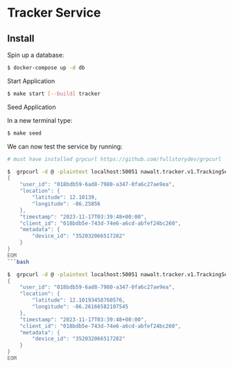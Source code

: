 # Tracker Service

## Install

Spin up a database:

```sh
$ docker-compose up -d db
```

Start Application

```sh
$ make start [--build] tracker
```

Seed Application

In a new terminal type:

```sh
$ make seed 
```

We can now test the service by running:

```sh
# must have installed grpcurl https://github.com/fullstorydev/grpcurl

$  grpcurl -d @ -plaintext localhost:50051 nawalt.tracker.v1.TrackingService.RecordPosition <<EOM
{
    "user_id": "018bdb59-6ad8-7980-a347-0fa6c27ae9ea",
    "location": {
        "latitude": 12.10139,
        "longitude": -86.25856
    },
    "timestamp": "2023-11-17T03:39:48+00:00",
    "client_id": "018bdb5e-743d-74e6-a6cd-abfef24bc260",
    "metadata": {
        "device_id": "352032066517282"
    }
}
EOM
```bash

$  grpcurl -d @ -plaintext localhost:50051 nawalt.tracker.v1.TrackingService.RecordPosition <<EOM
{
    "user_id": "018bdb59-6ad8-7980-a347-0fa6c27ae9ea",
    "location": {
        "latitude": 12.10193458760576,
        "longitude": -86.26166582107545
    },
    "timestamp": "2023-11-17T03:39:48+00:00",
    "client_id": "018bdb5e-743d-74e6-a6cd-abfef24bc260",
    "metadata": {
        "device_id": "352032066517282"
    }
}
EOM
```
